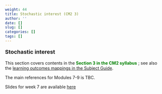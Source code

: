 ```yaml
---
weight: 44
title: Stochastic interest (CM2 3)
author: ''
date: []
slug: []
categories: []
tags: []
---
```


**<p style="font-size:18px;">Stochastic interest</p>**

This section covers contents in the <span style="color: green;"> **Section 3 in the CM2 syllabus** </span>; see also the [learning outcomes mappings in the Subject Guide](../0-subject-guide/SILO).

The main references for Modules 7-9 is TBC.

<!-- {{< hint info>}} -->
<!-- [Taylor] Taylor, G. (2000) Loss Reserving: An Actuarial Perspective Huebner International Series on Risk, Insurance and Economic Security (HSRI volume 21) https://link.springer.com/book/10.1007/978-1-4615-4583-5   -->
<!-- {{< /hint >}} -->

Slides for week 7 are available [here](https://canvas.lms.unimelb.edu.au/courses/191080/modules/items/5029017)
